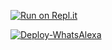 

[![Run on Repl.it](https://repl.it/badge/github/TOXIC-DEVIL/WhatsAlexa)](https://replit.com/@TOXICDEVIL/WhatsAlexa)


[![Deploy-WhatsAlexa](https://www.herokucdn.com/deploy/button.svg)](https://heroku.com/deploy?template=https://github.com/this-is-official-toxy/999)

